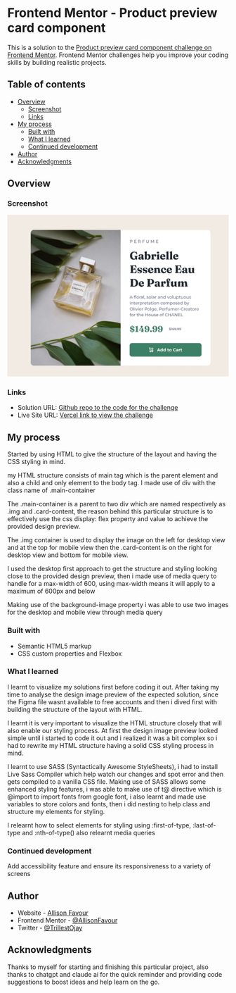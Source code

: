# Frontend Mentor - Product preview card component

This is a solution to the [Product preview card component challenge on Frontend Mentor](https://www.frontendmentor.io/challenges/product-preview-card-component-GO7UmttRfa). Frontend Mentor challenges help you improve your coding skills by building realistic projects.

## Table of contents

- [Overview](#overview)
  - [Screenshot](#screenshot)
  - [Links](#links)
- [My process](#my-process)
  - [Built with](#built-with)
  - [What I learned](#what-i-learned)
  - [Continued development](#continued-development)
- [Author](#author)
- [Acknowledgments](#acknowledgments)



## Overview

### Screenshot

![A screenshot to the output on Mozilla Firefox](./images/product-preview-card-component-desktop.jpg)



### Links

- Solution URL: [Github repo to the code for the challenge](https://github.com/AllisonFavour/fm-challenge5)
- Live Site URL: [Vercel link to view the challenge](https://product-preview-card-component-five-zeta.vercel.app/)

## My process

Started by using HTML to give the structure of the layout and having the CSS styling in mind.

my HTML structure consists of main tag which is the parent element and also a child and only element to the body tag. I made use of div with the class name of .main-container

The .main-container is a parent to two div which are named respectively as .img and .card-content, the reason behind this particular structure is to effectively use the css display: flex property and value to achieve the provided design preview.

The .img container is used to display the image on the left for desktop view and at the top for mobile view then the .card-content is on the right for desktop view and bottom for mobile view.

I used the desktop first approach to get the structure and styling looking close to the provided design preview, then i made use of media query to handle for a max-width of 600, using max-width means it will apply to a maximum of 600px and below

Making use of the background-image property i was able to use two images for the desktop and mobile view through media query


### Built with

- Semantic HTML5 markup
- CSS custom properties and Flexbox



### What I learned

I learnt to visualize my solutions first before coding it out. After taking my time to analyse the design image preview of the expected solution, since the Figma file wasnt available to free accounts and then i dived first with building the structure of the layout with HTML.

I learnt it is very important to visualize the HTML structure closely that will also enable our styling process. At first the design image preview looked simple until i started to code it out and i realized it was a bit complex so i had to rewrite my HTML structure having a solid CSS styling process in mind.

I learnt to use SASS (Syntactically Awesome StyleSheets), i had to install Live Sass Compiler which help watch our changes and spot error and then gets compiled to a vanilla CSS file.
Making use of SASS allows some enhanced styling features, i was able to make use of t@ directive which is @import to import fonts from google font, i also learnt and made use variables to store colors and fonts, then i did nesting to help class and structure my elements for styling.

I relearnt how to select elements for styling using :first-of-type, :last-of-type and :nth-of-type() also relearnt media queries


### Continued development

Add accessibility feature and ensure its responsiveness to a variety of screens



## Author

- Website - [Allison Favour](https://allison-favour-portfolio-darkmode.vercel.app/)
- Frontend Mentor - [@AllisonFavour](https://www.frontendmentor.io/profile/AllisonFavour)
- Twitter - [@TrillestOjay](https://x.com/TrillestOjay)


## Acknowledgments

Thanks to myself for starting and finishing this particular project, also thanks to chatgpt and claude ai for the quick reminder and providing code suggestions to boost ideas and help learn on the go.